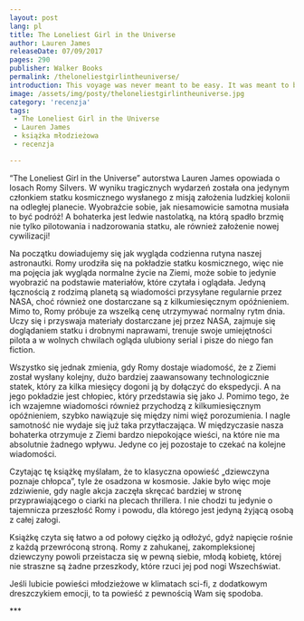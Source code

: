 ```yaml
---
layout: post
lang: pl
title: The Loneliest Girl in the Universe
author: Lauren James
releaseDate: 07/09/2017
pages: 290  
publisher: Walker Books
permalink: /theloneliestgirlintheuniverse/
introduction: This voyage was never meant to be easy. It was meant to be important.
image: /assets/img/posty/theloneliestgirlintheuniverse.jpg
category: 'recenzja'
tags:
 - The Loneliest Girl in the Universe
 - Lauren James
 - książka młodzieżowa
 - recenzja

---
```


  “The Loneliest Girl in the Universe” autorstwa Lauren James opowiada o losach Romy Silvers. W wyniku tragicznych wydarzeń została ona jedynym członkiem statku kosmicznego wysłanego z misją założenia ludzkiej kolonii na odległej planecie. Wyobraźcie sobie, jak niesamowicie samotna musiała to być podróż! A bohaterka jest ledwie nastolatką, na którą spadło brzmię nie tylko pilotowania i nadzorowania statku, ale również założenie nowej cywilizacji!

  Na początku dowiadujemy się jak wygląda codzienna rutyna naszej astronautki. Romy urodziła się na pokładzie statku kosmicznego, więc nie ma pojęcia jak wygląda normalne życie na Ziemi, może sobie to jedynie wyobrazić na podstawie materiałów, które czytała i oglądała. Jedyną łącznością z rodzimą planetą są wiadomości przysyłane regularnie przez NASA, choć również one dostarczane są z kilkumiesięcznym opóźnieniem. Mimo to, Romy próbuje za wszelką cenę utrzymywać normalny rytm dnia. Uczy się i przyswaja materiały dostarczane jej przez NASA, zajmuje się doglądaniem statku i drobnymi naprawami, trenuje swoje umiejętności pilota a w wolnych chwilach ogląda ulubiony serial i pisze do niego fan fiction.

  Wszystko się jednak zmienia, gdy Romy dostaje wiadomość, że z Ziemi został wysłany kolejny, dużo bardziej zaawansowany technologicznie statek, który za kilka miesięcy dogoni ją by dołączyć do ekspedycji. A na jego pokładzie jest chłopiec, który przedstawia się jako J. Pomimo tego, że ich wzajemne wiadomości również przychodzą z kilkumiesięcznym opóźnieniem, szybko nawiązuje się między nimi więź porozumienia. I nagle samotność nie wydaje się już taka przytłaczająca. W międzyczasie nasza bohaterka otrzymuje z Ziemi bardzo niepokojące wieści, na które nie ma absolutnie żadnego wpływu. Jedyne co jej pozostaje to czekać na kolejne wiadomości.

  Czytając tę książkę myślałam, że to klasyczna opowieść „dziewczyna poznaje chłopca”, tyle że osadzona w kosmosie. Jakie było więc moje zdziwienie, gdy nagle akcja zaczęła skręcać bardziej w stronę przyprawiającego o ciarki na plecach thrillera. I nie chodzi tu jedynie o tajemnicza przeszłość Romy i powodu, dla którego jest jedyną żyjącą osobą z całej załogi.

  Książkę czyta się łatwo a od połowy ciężko ją odłożyć, gdyż napięcie rośnie z każdą przewróconą stroną. Romy z zahukanej, zakompleksionej dziewczyny powoli przeistacza się w pewną siebie, młodą kobietę, której nie straszne są żadne przeszkody, które rzuci jej pod nogi Wszechświat.

  Jeśli lubicie powieści młodzieżowe w klimatach sci-fi, z dodatkowym dreszczykiem emocji, to ta powieść z pewnością Wam się spodoba.

  \*\*\*
